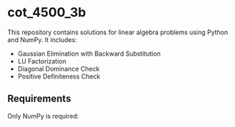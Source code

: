 # cot_4500_3b

This repository contains solutions for linear algebra problems using Python and NumPy. It includes:

- Gaussian Elimination with Backward Substitution
- LU Factorization 
- Diagonal Dominance Check 
- Positive Definiteness Check

## Requirements

Only NumPy is required:

